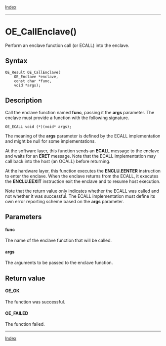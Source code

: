 [Index](index.md)

---
# OE_CallEnclave()

Perform an enclave function call (or ECALL) into the enclave.

## Syntax

    OE_Result OE_CallEnclave(
        OE_Enclave *enclave,
        const char *func,
        void *args);
## Description 

Call the enclave function named **func**, passing it the **args** parameter. The enclave must provide a function with the following signature.

```
OE_ECALL void (*)(void* args);
```



The meaning of the **args** parameter is defined by the ECALL implementation and might be null for some implementations.

At the software layer, this function sends an **ECALL** message to the enclave and waits for an **ERET** message. Note that the ECALL implementation may call back into the host (an OCALL) before returning.

At the hardware layer, this function executes the **ENCLU.EENTER** instruction to enter the enclave. When the enclave returns from the ECALL, it executes the **ENCLU.EEXIT** instruction exit the enclave and to resume host execution.

Note that the return value only indicates whether the ECALL was called and not whether it was successful. The ECALL implementation must define its own error reporting scheme based on the **args** parameter.



## Parameters

#### func

The name of the enclave function that will be called.

#### args

The arguments to be passed to the enclave function.

## Return value

#### OE_OK

The function was successful.

#### OE_FAILED

The function failed.

---
[Index](index.md)

